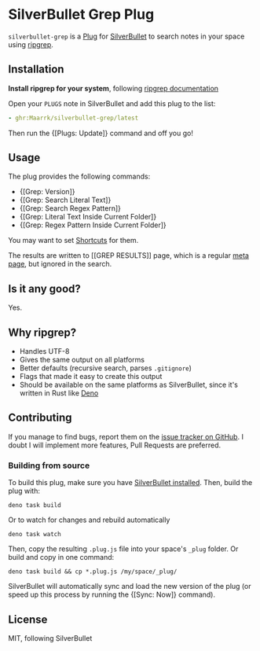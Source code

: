 # SilverBullet Grep Plug

`silverbullet-grep` is a [Plug](https://silverbullet.md/Plugs) for [SilverBullet](https://silverbullet.md/) to search notes in your space using [ripgrep](https://github.com/BurntSushi/ripgrep).

## Installation

**Install ripgrep for your system**, following [ripgrep documentation](https://github.com/BurntSushi/ripgrep?tab=readme-ov-file#installation)

Open your `PLUGS` note in SilverBullet and add this plug to the list:

```yaml
- ghr:Maarrk/silverbullet-grep/latest
```

Then run the {[Plugs: Update]} command and off you go!

## Usage

The plug provides the following commands:

- {[Grep: Version]}
- {[Grep: Search Literal Text]}
- {[Grep: Search Regex Pattern]}
- {[Grep: Literal Text Inside Current Folder]}
- {[Grep: Regex Pattern Inside Current Folder]}

You may want to set [Shortcuts](https://silverbullet.md/Shortcuts) for them.

The results are written to [[GREP RESULTS]] page, which is a regular [meta page](https://silverbullet.md/Meta%20Pages), but ignored in the search.

## Is it any good?

Yes.

## Why ripgrep?

- Handles UTF-8
- Gives the same output on all platforms
- Better defaults (recursive search, parses `.gitignore`)
- Flags that made it easy to create this output
- Should be available on the same platforms as SilverBullet, since it's written in Rust like [Deno](https://deno.com)

## Contributing

If you manage to find bugs, report them on the [issue tracker on GitHub](https://github.com/Maarrk/silverbullet-grep/issues).
I doubt I will implement more features, Pull Requests are preferred.

### Building from source

To build this plug, make sure you have [SilverBullet installed](https://silverbullet.md/Install). Then, build the plug with:

```shell
deno task build
```

Or to watch for changes and rebuild automatically

```shell
deno task watch
```

Then, copy the resulting `.plug.js` file into your space's `_plug` folder. Or build and copy in one command:

```shell
deno task build && cp *.plug.js /my/space/_plug/
```

SilverBullet will automatically sync and load the new version of the plug (or speed up this process by running the {[Sync: Now]} command).

## License

MIT, following SilverBullet
